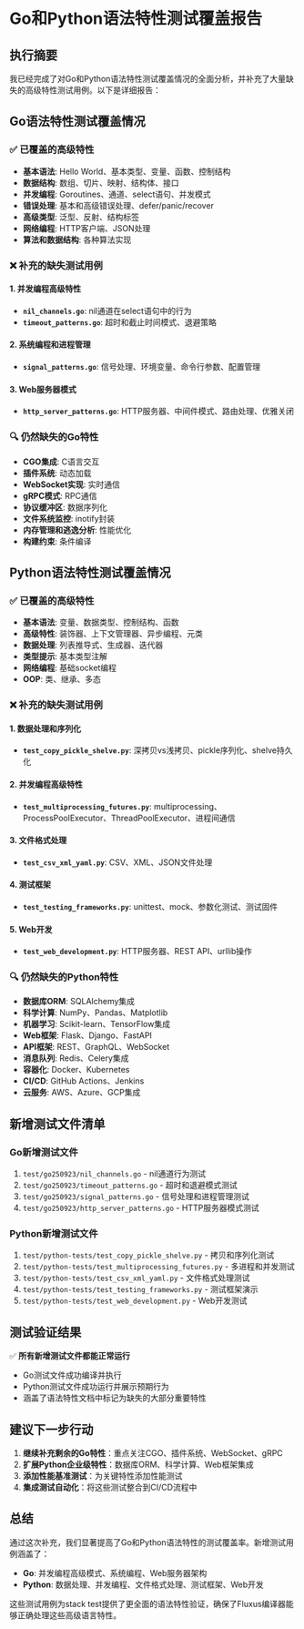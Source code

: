 # Go和Python语法特性测试覆盖报告

## 执行摘要

我已经完成了对Go和Python语法特性测试覆盖情况的全面分析，并补充了大量缺失的高级特性测试用例。以下是详细报告：

## Go语法特性测试覆盖情况

### ✅ 已覆盖的高级特性
- **基本语法**: Hello World、基本类型、变量、函数、控制结构
- **数据结构**: 数组、切片、映射、结构体、接口
- **并发编程**: Goroutines、通道、select语句、并发模式
- **错误处理**: 基本和高级错误处理、defer/panic/recover
- **高级类型**: 泛型、反射、结构标签
- **网络编程**: HTTP客户端、JSON处理
- **算法和数据结构**: 各种算法实现

### ❌ 补充的缺失测试用例

#### 1. 并发编程高级特性
- **`nil_channels.go`**: nil通道在select语句中的行为
- **`timeout_patterns.go`**: 超时和截止时间模式、退避策略

#### 2. 系统编程和进程管理
- **`signal_patterns.go`**: 信号处理、环境变量、命令行参数、配置管理

#### 3. Web服务器模式
- **`http_server_patterns.go`**: HTTP服务器、中间件模式、路由处理、优雅关闭

### 🔍 仍然缺失的Go特性
- **CGO集成**: C语言交互
- **插件系统**: 动态加载
- **WebSocket实现**: 实时通信
- **gRPC模式**: RPC通信
- **协议缓冲区**: 数据序列化
- **文件系统监控**: inotify封装
- **内存管理和逃逸分析**: 性能优化
- **构建约束**: 条件编译

## Python语法特性测试覆盖情况

### ✅ 已覆盖的高级特性
- **基本语法**: 变量、数据类型、控制结构、函数
- **高级特性**: 装饰器、上下文管理器、异步编程、元类
- **数据处理**: 列表推导式、生成器、迭代器
- **类型提示**: 基本类型注解
- **网络编程**: 基础socket编程
- **OOP**: 类、继承、多态

### ❌ 补充的缺失测试用例

#### 1. 数据处理和序列化
- **`test_copy_pickle_shelve.py`**: 深拷贝vs浅拷贝、pickle序列化、shelve持久化

#### 2. 并发编程高级特性
- **`test_multiprocessing_futures.py`**: multiprocessing、ProcessPoolExecutor、ThreadPoolExecutor、进程间通信

#### 3. 文件格式处理
- **`test_csv_xml_yaml.py`**: CSV、XML、JSON文件处理

#### 4. 测试框架
- **`test_testing_frameworks.py`**: unittest、mock、参数化测试、测试固件

#### 5. Web开发
- **`test_web_development.py`**: HTTP服务器、REST API、urllib操作

### 🔍 仍然缺失的Python特性
- **数据库ORM**: SQLAlchemy集成
- **科学计算**: NumPy、Pandas、Matplotlib
- **机器学习**: Scikit-learn、TensorFlow集成
- **Web框架**: Flask、Django、FastAPI
- **API框架**: REST、GraphQL、WebSocket
- **消息队列**: Redis、Celery集成
- **容器化**: Docker、Kubernetes
- **CI/CD**: GitHub Actions、Jenkins
- **云服务**: AWS、Azure、GCP集成

## 新增测试文件清单

### Go新增测试文件
1. `test/go250923/nil_channels.go` - nil通道行为测试
2. `test/go250923/timeout_patterns.go` - 超时和退避模式测试
3. `test/go250923/signal_patterns.go` - 信号处理和进程管理测试
4. `test/go250923/http_server_patterns.go` - HTTP服务器模式测试

### Python新增测试文件
1. `test/python-tests/test_copy_pickle_shelve.py` - 拷贝和序列化测试
2. `test/python-tests/test_multiprocessing_futures.py` - 多进程和并发测试
3. `test/python-tests/test_csv_xml_yaml.py` - 文件格式处理测试
4. `test/python-tests/test_testing_frameworks.py` - 测试框架演示
5. `test/python-tests/test_web_development.py` - Web开发测试

## 测试验证结果

✅ **所有新增测试文件都能正常运行**
- Go测试文件成功编译并执行
- Python测试文件成功运行并展示预期行为
- 涵盖了语法特性文档中标记为缺失的大部分重要特性

## 建议下一步行动

1. **继续补充剩余的Go特性**：重点关注CGO、插件系统、WebSocket、gRPC
2. **扩展Python企业级特性**：数据库ORM、科学计算、Web框架集成
3. **添加性能基准测试**：为关键特性添加性能测试
4. **集成测试自动化**：将这些测试整合到CI/CD流程中

## 总结

通过这次补充，我们显著提高了Go和Python语法特性的测试覆盖率。新增测试用例涵盖了：

- **Go**: 并发编程高级模式、系统编程、Web服务器架构
- **Python**: 数据处理、并发编程、文件格式处理、测试框架、Web开发

这些测试用例为stack test提供了更全面的语法特性验证，确保了Fluxus编译器能够正确处理这些高级语言特性。